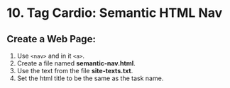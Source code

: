 # 10. Tag Cardio: Semantic HTML Nav

## Create a Web Page:
 
1. Use ``<nav>`` and in it ``<a>``.
2. Create a file named **semantic-nav.html**. 
3. Use the text from the file **site-texts.txt**. 
4. Set the html title to be the same as the task name.

